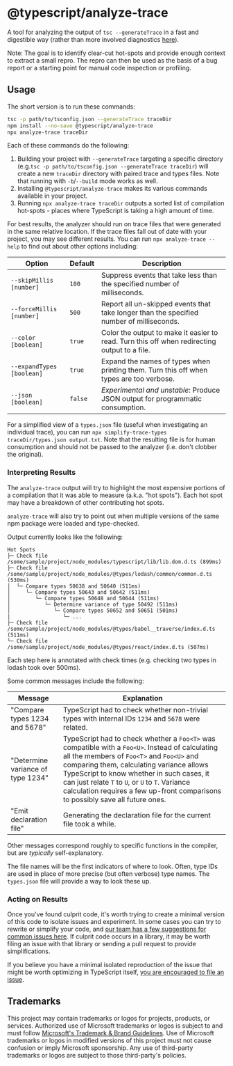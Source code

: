 # @typescript/analyze-trace

A tool for analyzing the output of `tsc --generateTrace` in a fast and digestible way (rather than more involved diagnostics [here](https://github.com/microsoft/TypeScript/wiki/Performance-Tracing)).

Note: The goal is to identify clear-cut hot-spots and provide enough context to extract a small repro.
The repro can then be used as the basis of a bug report or a starting point for manual code inspection or profiling.

## Usage

The short version is to run these commands:

```sh
tsc -p path/to/tsconfig.json --generateTrace traceDir
npm install --no-save @typescript/analyze-trace
npx analyze-trace traceDir
```

Each of these commands do the following:

1. Building your project with `--generateTrace` targeting a specific directory (e.g.`tsc -p path/to/tsconfig.json --generateTrace traceDir`) will create a new `traceDir` directory with paired trace and types files.
   Note that running with `-b`/`--build` mode works as well.
2. Installing `@typescript/analyze-trace` makes its various commands available in your project.
3. Running `npx analyze-trace traceDir` outputs a sorted list of compilation hot-spots - places where TypeScript is taking a high amount of time.

For best results, the analyzer should run on trace files that were generated in the same relative location.
If the trace files fall out of date with your project, you may see different results.
You can run `npx analyze-trace --help` to find out about other options including:

Option                    | Default | Description
--------------------------|---------|-------------------------------------------------------------------------------
`--skipMillis [number]`   | `100`   | Suppress events that take less than the specified number of milliseconds.
`--forceMillis [number]`  | `500`   | Report all un-skipped events that take longer than the specified number of milliseconds.
`--color [boolean]`       | `true`  | Color the output to make it easier to read. Turn this off when redirecting output to a file.
`--expandTypes [boolean]` | `true`  | Expand the names of types when printing them. Turn this off when types are too verbose.
`--json [boolean]`        | `false` | *Experimental and unstable*: Produce JSON output for programmatic consumption.

For a simplified view of a `types.json` file (useful when investigating an individual trace), you can run `npx simplify-trace-types traceDir/types.json output.txt`.
Note that the resulting file is for human consumption and should not be passed to the analyzer (i.e. don't clobber the original).

### Interpreting Results

The `analyze-trace` output will try to highlight the most expensive portions of a compilation that it was able to measure (a.k.a. "hot spots").
Each hot spot may have a breakdown of other contributing hot spots.

`analyze-trace` will also try to point out when multiple versions of the same npm package were loaded and type-checked.

Output currently looks like the following:

```
Hot Spots
├─ Check file /some/sample/project/node_modules/typescript/lib/lib.dom.d.ts (899ms)
├─ Check file /some/sample/project/node_modules/@types/lodash/common/common.d.ts (530ms)
│  └─ Compare types 50638 and 50640 (511ms)
│     └─ Compare types 50643 and 50642 (511ms)
│        └─ Compare types 50648 and 50644 (511ms)
│           └─ Determine variance of type 50492 (511ms)
│              └─ Compare types 50652 and 50651 (501ms)
|                 └─ ...
├─ Check file /some/sample/project/node_modules/@types/babel__traverse/index.d.ts (511ms)
└─ Check file /some/sample/project/node_modules/@types/react/index.d.ts (507ms)
```

Each step here is annotated with check times (e.g. checking two types in lodash took over 500ms).

Some common messages include the following:

Message | Explanation
--------|------------
"Compare types 1234 and 5678" | TypeScript had to check whether non-trivial types with internal IDs `1234` and `5678` were related.
"Determine variance of type 1234" | TypeScript had to check whether a `Foo<T>` was compatible with a `Foo<U>`. Instead of calculating all the members of `Foo<T>` and `Foo<U>` and comparing them, calculating variance allows TypeScript to know whether in such cases, it can just relate `T` to `U`, or `U` to `T`. Variance calculation requires a few up-front comparisons to possibly save all future ones.
"Emit declaration file" | Generating the declaration file for the current file took a while.

Other messages correspond roughly to specific functions in the compiler, but are *typically* self-explanatory.

The file names will be the first indicators of where to look.
Often, type IDs are used in place of more precise (but often verbose) type names.
The `types.json` file will provide a way to look these up.

### Acting on Results

Once you've found culprit code, it's worth trying to create a minimal version of this code to isolate issues and experiment.
In some cases you can try to rewrite or simplify your code, and [our team has a few suggestions for common issues here](https://github.com/microsoft/TypeScript/wiki/Performance#writing-easy-to-compile-code).
If culprit code occurs in a library, it may be worth filing an issue with that library or sending a pull request to provide simplifications.

If you believe you have a minimal isolated reproduction of the issue that might be worth optimizing in TypeScript itself, [you are encouraged to file an issue](https://github.com/microsoft/TypeScript/issues/new/choose).

## Trademarks

This project may contain trademarks or logos for projects, products, or services. Authorized use of Microsoft
trademarks or logos is subject to and must follow
[Microsoft's Trademark & Brand Guidelines](https://www.microsoft.com/en-us/legal/intellectualproperty/trademarks/usage/general).
Use of Microsoft trademarks or logos in modified versions of this project must not cause confusion or imply Microsoft sponsorship.
Any use of third-party trademarks or logos are subject to those third-party's policies.
